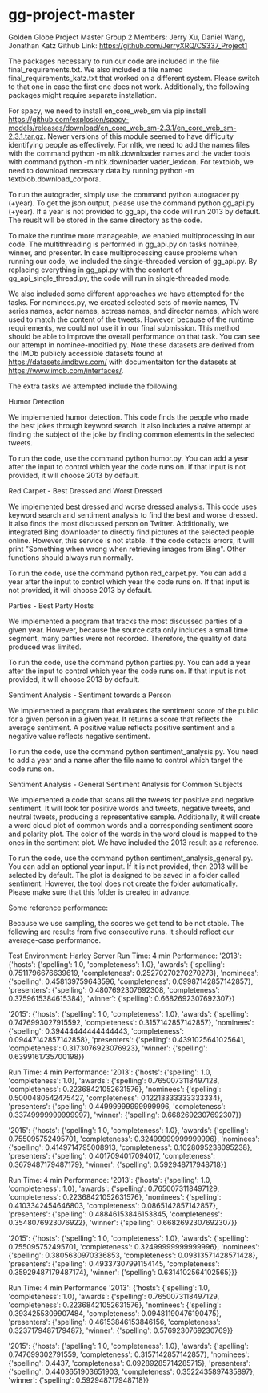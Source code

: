 # gg-project-master
Golden Globe Project Master
Group 2
Members: Jerry Xu, Daniel Wang, Jonathan Katz
Github Link: https://github.com/JerryXRQ/CS337_Project1

The packages necessary to run our code are included in the file final_requirements.txt. We also included a file named final_requirements_katz.txt that worked on a different system. Please switch to that one in case the first one does not work. Additionally, the following packages might require separate installation.

For spacy, we need to install en_core_web_sm via
pip install https://github.com/explosion/spacy-models/releases/download/en_core_web_sm-2.3.1/en_core_web_sm-2.3.1.tar.gz.
Newer versions of this module seemed to have difficulty identifying people as effectively.
For nltk, we need to add the names files with the command python -m nltk.downloader names and the vader tools with command python -m nltk.downloader vader_lexicon.
For textblob, we need to download necessary data by running python -m textblob.download_corpora.

To run the autograder, simply use the command python autograder.py (+year). To get the json output, please use the command python gg_api.py (+year). If a year is not provided to gg_api, the code will run 2013 by default. The reuslt will be stored in the same directory as the code.

To make the runtime more manageable, we enabled multiprocessing in our code. The multithreading is performed in gg_api.py on tasks nominee, winner, and presenter. In case multiprocessing cause problems when running our code, we included the single-threaded version of gg_api.py. By replacing everything in gg_api.py with the content of gg_api_single_thread.py, the code will run in single-threaded mode.

We also included some different approaches we have attempted for the tasks. For nominees.py, we created selected sets of movie names, TV series names, actor names, actress names, and director names, which were used to match the content of the tweets. However, because of the runtime requirements, we could not use it in our final submission. This method should be able to improve the overall performance on that task. You can see our attempt in nominee-modified.py. Note these datasets are derived from the IMDb publicly accessible datasets found at https://datasets.imdbws.com/ with documentaiton for the datasets at https://www.imdb.com/interfaces/.

The extra tasks we attempted include the following.

Humor Detection

We implemented humor detection. This code finds the people who made the best jokes through keyword search. It also includes a naive attempt at finding the subject of the joke by finding common elements in the selected tweets.

To run the code, use the command python humor.py. You can add a year after the input to control which year the code runs on. If that input is not provided, it will choose 2013 by default.

 Red Carpet - Best Dressed and Worst Dressed

 We implemented best dressed and worse dressed analysis. This code uses keyword search and sentiment analysis to find the best and worse dressed. It also finds the most discussed person on Twitter. Additionally, we integrated Bing downloader to directly find pictures of the selected people online. However, this service is not stable. If the code detects errors, it will print "Something when wrong when retrieving images from Bing". Other functions should always run normally.

To run the code, use the command python red_carpet.py. You can add a year after the input to control which year the code runs on. If that input is not provided, it will choose 2013 by default.

Parties - Best Party Hosts

We implemented a program that tracks the most discussed parties of a given year. However, because the source data only includes a small time segment, many parties were not recorded. Therefore, the quality of data produced was limited.

To run the code, use the command python parties.py. You can add a year after the input to control which year the code runs on. If that input is not provided, it will choose 2013 by default.

Sentiment Analysis - Sentiment towards a Person

We implemented a program that evaluates the sentiment score of the public for a given person in a given year. It returns a score that reflects the average sentiment. A positive value reflects positive sentiment and a negative value reflects negative sentiment.

To run the code, use the command python sentiment_analysis.py. You need to add a year and a name after the file name to control which target the code runs on.

Sentiment Analysis - General Sentiment Analysis for Common Subjects

We implemented a code that scans all the tweets for positive and negative sentiment. It will look for positive words and tweets, negative tweets, and neutral tweets, producing a representative sample. Additionally, it will create a word cloud plot of common words and a corresponding sentiment score and polarity plot. The color of the words in the word cloud is mapped to the ones in the sentiment plot. We have included the 2013 result as a reference.

To run the code, use the command python sentiment_analysis_general.py. You can add an optional year input. If it is not provided, then 2013 will be selected by default. The plot is designed to be saved in a folder called sentiment. However, the tool does not create the folder automatically. Please make sure that this folder is created in advance.


Some reference performance:

Because we use sampling, the scores we get tend to be not stable. The following are results from five consecutive runs. It should reflect our average-case performance.

Test Environment: Harley Server
Run Time: 4 min
Performance:
'2013': {'hosts': {'spelling': 1.0, 'completeness': 1.0}, 'awards': {'spelling': 0.7511796676639619, 'completeness': 0.25270270270270273}, 'nominees': {'spelling': 0.458139759643596, 'completeness': 0.09987142857142857}, 'presenters': {'spelling': 0.4807692307692308, 'completeness': 0.3759615384615384}, 'winner': {'spelling': 0.6682692307692307}}

'2015': {'hosts': {'spelling': 1.0, 'completeness': 1.0}, 'awards': {'spelling': 0.7476993027915592, 'completeness': 0.3157142857142857}, 'nominees': {'spelling': 0.39444444444444443, 'completeness': 0.09447142857142858}, 'presenters': {'spelling': 0.4391025641025641, 'completeness': 0.3173076923076923}, 'winner': {'spelling': 0.6399161735700198}}

Run Time: 4 min
Performance:
'2013': {'hosts': {'spelling': 1.0, 'completeness': 1.0}, 'awards': {'spelling': 0.7650073118497128, 'completeness': 0.22368421052631576}, 'nominees': {'spelling': 0.5000480542475427, 'completeness': 0.12213333333333334}, 'presenters': {'spelling': 0.44999999999999996, 'completeness': 0.33749999999999997}, 'winner': {'spelling': 0.6682692307692307}}

'2015': {'hosts': {'spelling': 1.0, 'completeness': 1.0}, 'awards': {'spelling': 0.755095752495701, 'completeness': 0.32499999999999996}, 'nominees': {'spelling': 0.4149714795008913, 'completeness': 0.1028095238095238}, 'presenters': {'spelling': 0.4017094017094017, 'completeness': 0.3679487179487179}, 'winner': {'spelling': 0.592948717948718}}

Run Time: 4 min
Performance:
'2013': {'hosts': {'spelling': 1.0, 'completeness': 1.0}, 'awards': {'spelling': 0.7650073118497129, 'completeness': 0.22368421052631576}, 'nominees': {'spelling': 0.4103342454646803, 'completeness': 0.0865142857142857}, 'presenters': {'spelling': 0.48846153846153845, 'completeness': 0.3548076923076922}, 'winner': {'spelling': 0.6682692307692307}}

'2015': {'hosts': {'spelling': 1.0, 'completeness': 1.0}, 'awards': {'spelling': 0.755095752495701, 'completeness': 0.32499999999999996}, 'nominees': {'spelling': 0.3805630970336853, 'completeness': 0.09313571428571428}, 'presenters': {'spelling': 0.49337307991154145, 'completeness': 0.35929487179487174}, 'winner': {'spelling': 0.6314102564102565}}}

Run Time: 4 min
Performance
'2013': {'hosts': {'spelling': 1.0, 'completeness': 1.0}, 'awards': {'spelling': 0.7650073118497129, 'completeness': 0.22368421052631576}, 'nominees': {'spelling': 0.3934255309907484, 'completeness': 0.09481190476190475}, 'presenters': {'spelling': 0.46153846153846156, 'completeness': 0.3237179487179487}, 'winner': {'spelling': 0.5769230769230769}}

'2015': {'hosts': {'spelling': 1.0, 'completeness': 1.0}, 'awards': {'spelling': 0.747699302791559, 'completeness': 0.3157142857142857}, 'nominees': {'spelling': 0.4437, 'completeness': 0.09289285714285715}, 'presenters': {'spelling': 0.4403651903651903, 'completeness': 0.3522435897435897}, 'winner': {'spelling': 0.592948717948718}}
